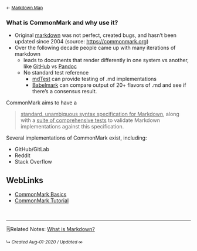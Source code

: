 <small>← [Markdown Map](../zk-public/-markdown)</small>

### What is CommonMark and why use it?

- Original [markdown](../zk-public/-markdown) was not perfect, created bugs, and hasn’t been updated since 2004 (source: https://commonmark.org)
- Over the following decade people came up with many iterations of markdown
	- leads to documents that render differently in one system vs another, like [GitHub](../zk-public/github-flavored-markdown) vs [Pandoc](../zk-public/program-pandoc)
	- No standard test reference
		- [mdTest](../zk-public/program-mdtest) can provide testing of .md implementations
		-  [Babelmark](../zk-public/program-babelmark-for-markdown) can compare output of 20+ flavors of .md and see if there’s a consensus result.

CommonMark aims to have a

> <ins>standard, unambiguous syntax specification for Markdown</ins>, along with a <ins>suite of comprehensive tests</ins> to validate Markdown implementations against this specification.

Several implementations of CommonMark exist, including:
- GitHub/GitLab
- Reddit
- Stack Overflow

## WebLinks
- [CommonMark Basics](https://commonmark.org/help/)
- [CommonMark Tutorial](https://commonmark.org/help/tutorial/)

<br>



---

🗒Related Notes: [What is Markdown?](../zk-public/what-is-markdown)

<small>↳ <i>Created Aug-01-2020 / Updated ∞ </i></small>